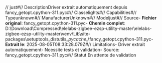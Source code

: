 // just#// DescriptionDriver extrait automatiquement depuis fancy_getopt.cpython-311.pyc#// Classelights#// Capabilities#// Typeunknown#// ManufacturerUnknown#// Modeljust#// Source- **Fichier original**: fancy_getopt.cpython-311.pyc- **Chemin complet**: D:\Download\Compressed\elelabs-zigbee-ezsp-utility-master\elelabs-zigbee-ezsp-utility-master\venv\Lib\site-packages\setuptools\_distutils\__pycache__\fancy_getopt.cpython-311.pyc- **Extrait le**: 2025-08-05T08:33:28.079Z#// Limitations- Driver extrait automatiquement- Ncessite tests et validation- Source: fancy_getopt.cpython-311.pyc#// Statut En attente de validation